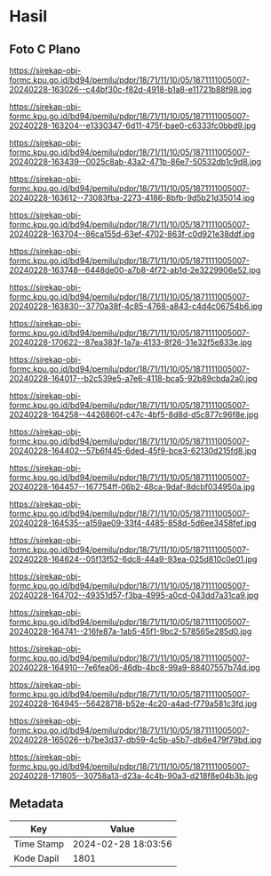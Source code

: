 # Hasil

## Foto C Plano

https://sirekap-obj-formc.kpu.go.id/bd94/pemilu/pdpr/18/71/11/10/05/1871111005007-20240228-163026--c44bf30c-f82d-4918-b1a8-e11721b88f98.jpg

https://sirekap-obj-formc.kpu.go.id/bd94/pemilu/pdpr/18/71/11/10/05/1871111005007-20240228-163204--e1330347-6d11-475f-bae0-c6333fc0bbd9.jpg

https://sirekap-obj-formc.kpu.go.id/bd94/pemilu/pdpr/18/71/11/10/05/1871111005007-20240228-163439--0025c8ab-43a2-471b-86e7-50532db1c9d8.jpg

https://sirekap-obj-formc.kpu.go.id/bd94/pemilu/pdpr/18/71/11/10/05/1871111005007-20240228-163612--73083fba-2273-4186-8bfb-9d5b21d35014.jpg

https://sirekap-obj-formc.kpu.go.id/bd94/pemilu/pdpr/18/71/11/10/05/1871111005007-20240228-163704--86ca155d-63ef-4702-863f-c0d921e38ddf.jpg

https://sirekap-obj-formc.kpu.go.id/bd94/pemilu/pdpr/18/71/11/10/05/1871111005007-20240228-163748--6448de00-a7b8-4f72-ab1d-2e3229906e52.jpg

https://sirekap-obj-formc.kpu.go.id/bd94/pemilu/pdpr/18/71/11/10/05/1871111005007-20240228-163830--3770a38f-4c85-4768-a843-c4d4c06754b6.jpg

https://sirekap-obj-formc.kpu.go.id/bd94/pemilu/pdpr/18/71/11/10/05/1871111005007-20240228-170622--87ea383f-1a7a-4133-8f26-31e32f5e833e.jpg

https://sirekap-obj-formc.kpu.go.id/bd94/pemilu/pdpr/18/71/11/10/05/1871111005007-20240228-164017--b2c539e5-a7e6-4118-bca5-92b89cbda2a0.jpg

https://sirekap-obj-formc.kpu.go.id/bd94/pemilu/pdpr/18/71/11/10/05/1871111005007-20240228-164258--4426860f-c47c-4bf5-8d8d-d5c877c96f8e.jpg

https://sirekap-obj-formc.kpu.go.id/bd94/pemilu/pdpr/18/71/11/10/05/1871111005007-20240228-164402--57b6f445-6ded-45f9-bce3-62130d215fd8.jpg

https://sirekap-obj-formc.kpu.go.id/bd94/pemilu/pdpr/18/71/11/10/05/1871111005007-20240228-164457--167754ff-06b2-48ca-9daf-8dcbf034950a.jpg

https://sirekap-obj-formc.kpu.go.id/bd94/pemilu/pdpr/18/71/11/10/05/1871111005007-20240228-164535--a159ae09-33f4-4485-858d-5d6ee3458fef.jpg

https://sirekap-obj-formc.kpu.go.id/bd94/pemilu/pdpr/18/71/11/10/05/1871111005007-20240228-164624--05f13f52-6dc8-44a9-93ea-025d810c0e01.jpg

https://sirekap-obj-formc.kpu.go.id/bd94/pemilu/pdpr/18/71/11/10/05/1871111005007-20240228-164702--49351d57-f3ba-4995-a0cd-043dd7a31ca9.jpg

https://sirekap-obj-formc.kpu.go.id/bd94/pemilu/pdpr/18/71/11/10/05/1871111005007-20240228-164741--216fe87a-1ab5-45f1-9bc2-578565e285d0.jpg

https://sirekap-obj-formc.kpu.go.id/bd94/pemilu/pdpr/18/71/11/10/05/1871111005007-20240228-164910--7e6fea06-46db-4bc8-99a9-88407557b74d.jpg

https://sirekap-obj-formc.kpu.go.id/bd94/pemilu/pdpr/18/71/11/10/05/1871111005007-20240228-164945--56428718-b52e-4c20-a4ad-f779a581c3fd.jpg

https://sirekap-obj-formc.kpu.go.id/bd94/pemilu/pdpr/18/71/11/10/05/1871111005007-20240228-165026--b7be3d37-db59-4c5b-a5b7-db6e479f79bd.jpg

https://sirekap-obj-formc.kpu.go.id/bd94/pemilu/pdpr/18/71/11/10/05/1871111005007-20240228-171805--30758a13-d23a-4c4b-90a3-d218f8e04b3b.jpg


## Metadata

| Key        | Value               |
| ---------- | ------------------- |
| Time Stamp | 2024-02-28 18:03:56 |
| Kode Dapil | 1801                |



